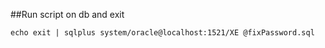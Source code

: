 ##Run script on db and exit

	echo exit | sqlplus system/oracle@localhost:1521/XE @fixPassword.sql

